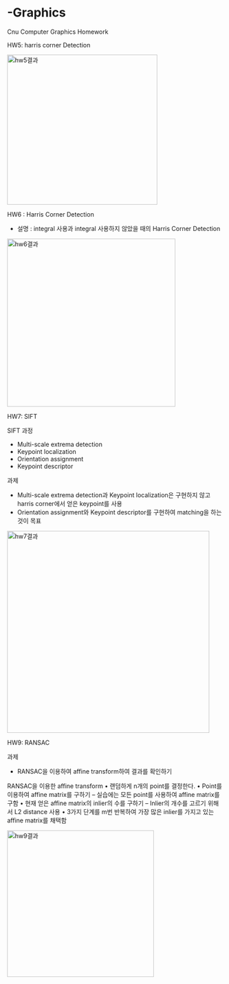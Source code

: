 # -Graphics
Cnu Computer Graphics Homework

HW5: harris corner Detection

<img width="349" alt="hw5결과" src="https://user-images.githubusercontent.com/44044119/209357867-7e679c3e-ef5d-4299-ae17-63a757eef81b.PNG">

HW6 : Harris Corner Detection
- 설명 : integral 사용과 integral 사용하지 않았을 때의 Harris Corner Detection

<img width="391" alt="hw6결과" src="https://user-images.githubusercontent.com/44044119/209358461-bc87e56f-42c9-4f85-b3aa-b92e157de7a4.PNG">

HW7: SIFT

SIFT 과정
- Multi-scale extrema detection
- Keypoint localization
- Orientation assignment
- Keypoint descriptor

과제
- Multi-scale extrema detection과 Keypoint localization은 구현하지 않고 harris corner에서 얻은 keypoint를 사용
- Orientation assignment와 Keypoint descriptor를 구현하여 matching을 하는 것이 목표

<img width="470" alt="hw7결과" src="https://user-images.githubusercontent.com/44044119/209358915-43d1fd34-2961-4555-85df-bd5f390df8d6.PNG">

HW9: RANSAC

과제
- RANSAC을 이용하여 affine transform하여 결과를 확인하기

RANSAC을 이용한 affine transform
• 랜덤하게 n개의 point를 결정한다.
• Point를 이용하여 affine matrix를 구하기
– 실습에는 모든 point를 사용하여 affine matrix를 구함
• 현재 얻은 affine matrix의 inlier의 수를 구하기
– Inlier의 개수를 고르기 위해서 L2 distance 사용
• 3가지 단계를 m번 반복하여 가장 많은 inlier를 가지고 있는 affine matrix를 채택함

<img width="341" alt="hw9결과" src="https://user-images.githubusercontent.com/44044119/209359511-ac7ff4a4-7ef1-49d8-b0ec-f2cc95ab6281.PNG">
